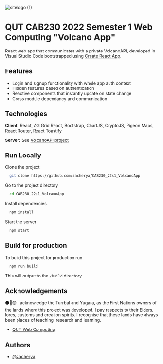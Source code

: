 ![sitelogo (1)](https://user-images.githubusercontent.com/77133479/177227666-ccc3cfa0-0f91-4bf2-b67e-2ec101a500f3.png)

# QUT CAB230 2022 Semester 1 Web Computing "Volcano App"

React web app that communicates with a private VolcanoAPI, developed in Visual Studio Code bootstrapped using [Create React App](https://github.com/facebook/create-react-app).




## Features

- Login and signup functionality with whole app auth context
- Hidden features based on authentication
- Reactive components that instantly update on state change
- Cross module dependancy and communication


## Technologies

**Client:** React, AG Grid React, Bootstrap, ChartJS, CryptoJS, Pigeon Maps, React Router, React Toastify

**Server:** See [VolcanoAPI project](https://github.com/zacherya/CAB230_22s1_VolcanoAPI)


## Run Locally

Clone the project

```bash
  git clone https://github.com/zacherya/CAB230_22s1_VolcanoApp
```

Go to the project directory

```bash
  cd CAB230_22s1_VolcanoApp
```

Install dependencies

```bash
  npm install
```

Start the server

```bash
  npm start
```


## Build for production

To build this project for production run

```bash
  npm run build
```

This will output to the `/build` directory.

## Acknowledgements
⚫🔴🟡 I acknowledge the Turrbal and Yugara, as the First Nations owners of the lands where this project was developed. I pay respects to their Elders, lores, customs and creation spirits. I recognise that these lands have always been places of teaching, research and learning. 
 - [QUT Web Computing](https://www.qut.edu.au/study/unit?unitCode=CAB230)
## Authors

- [@zacherya](https://www.github.com/zacherya)
